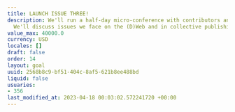 ```yaml
---
title: LAUNCH ISSUE THREE!
description: We'll run a half-day micro-conference with contributors and community.
  We'll discuss issues we face on the (D)Web and in collective publishing.
value_max: 40000.0
currency: USD
locales: []
draft: false
order: 14
layout: goal
uuid: 2568b8c9-bf51-404c-8af5-621b8ee488bd
liquid: false
usuaries:
- 356
last_modified_at: 2023-04-18 00:03:02.572241720 +00:00
---
```


